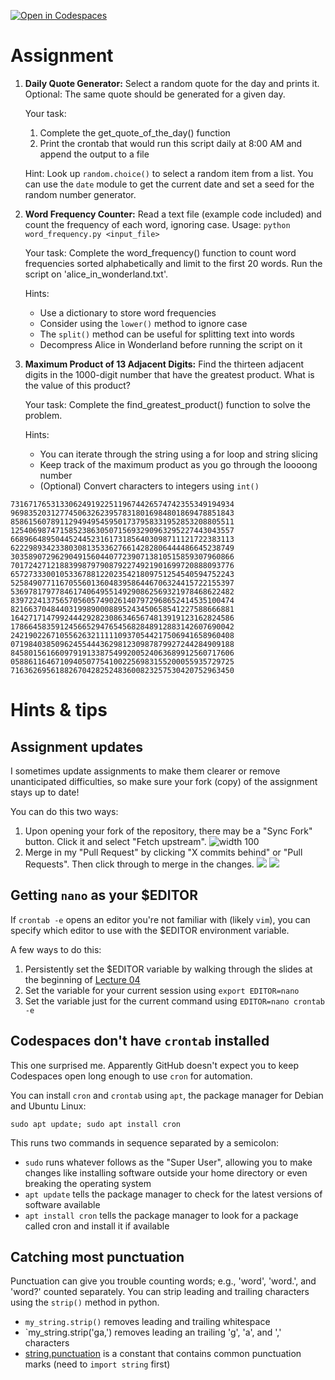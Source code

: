 [![Open in Codespaces](https://classroom.github.com/assets/launch-codespace-2972f46106e565e64193e422d61a12cf1da4916b45550586e14ef0a7c637dd04.svg)](https://classroom.github.com/open-in-codespaces?assignment_repo_id=16316550)
# Assignment

1. **Daily Quote Generator:** Select a random quote for the day and prints it. Optional: The same quote should be generated for a given day.

	Your task:
	1. Complete the get_quote_of_the_day() function
	2. Print the crontab that would run this script daily at 8:00 AM and append the output to a file

	Hint: Look up `random.choice()` to select a random item from a list. You can use the `date` module to get the current date and set a seed for the random number generator.
2. **Word Frequency Counter:** Read a text file (example code included) and count the frequency of each word, ignoring case.
	Usage: `python word_frequency.py <input_file>`  
	
	Your task: Complete the word_frequency() function to count word frequencies sorted alphabetically and limit to the first 20 words. Run the script on 'alice_in_wonderland.txt'.
	
	Hints:
	- Use a dictionary to store word frequencies
	- Consider using the `lower()` method to ignore case
	- The `split()` method can be useful for splitting text into words
	- Decompress Alice in Wonderland before running the script on it
3. **Maximum Product of 13 Adjacent Digits:** Find the thirteen adjacent digits in the 1000-digit number that have the greatest product. What is the value of this product?
	
	Your task: Complete the find_greatest_product() function to solve the problem.
	
	Hints:
	- You can iterate through the string using a for loop and string slicing
	- Keep track of the maximum product as you go through the loooong number
	- (Optional) Convert characters to integers using `int()`

```
73167176531330624919225119674426574742355349194934
96983520312774506326239578318016984801869478851843
85861560789112949495459501737958331952853208805511
12540698747158523863050715693290963295227443043557
66896648950445244523161731856403098711121722383113
62229893423380308135336276614282806444486645238749
30358907296290491560440772390713810515859307960866
70172427121883998797908792274921901699720888093776
65727333001053367881220235421809751254540594752243
52584907711670556013604839586446706324415722155397
53697817977846174064955149290862569321978468622482
83972241375657056057490261407972968652414535100474
82166370484403199890008895243450658541227588666881
16427171479924442928230863465674813919123162824586
17866458359124566529476545682848912883142607690042
24219022671055626321111109370544217506941658960408
07198403850962455444362981230987879927244284909188
84580156166097919133875499200524063689912560717606
05886116467109405077541002256983155200055935729725
71636269561882670428252483600823257530420752963450
```

# Hints & tips

## Assignment updates

I sometimes update assignments to make them clearer or remove unanticipated difficulties, so make sure your fork (copy) of the assignment stays up to date!

You can do this two ways:
1. Upon opening your fork of the repository, there may be a "Sync Fork" button. Click it and select "Fetch upstream".
	![width 100](media/sync_fork.webp) 
3. Merge in my "Pull Request" by clicking "X commits behind" or "Pull Requests". Then click through to merge in the changes.
![](media/commits_behind.png)
![](media/pull_request.png)

## Getting `nano` as your $EDITOR

If `crontab -e` opens an editor you're not familiar with (likely `vim`), you can specify which editor to use with the $EDITOR environment variable.

A few ways to do this:
1. Persistently set the $EDITOR variable by walking through the slides at the beginning of [Lecture 04](https://ds217.badmath.org/04)
2. Set the variable for your current session using `export EDITOR=nano`
3. Set the variable just for the current command using `EDITOR=nano crontab -e`

## Codespaces don't have `crontab` installed

This one surprised me. Apparently GitHub doesn't expect you to keep Codespaces open long enough to use `cron` for automation. 

You can install `cron` and `crontab` using `apt`, the package manager for Debian and Ubuntu Linux:

`sudo apt update; sudo apt install cron`

This runs two commands in sequence separated by a semicolon:

- `sudo` runs whatever follows as the "Super User", allowing you to make changes like installing software outside your home directory or even breaking the operating system
- `apt update` tells the package manager to check for the latest versions of software available
- `apt install cron` tells the package manager to look for a package called cron and install it if available

## Catching most punctuation

Punctuation can give you trouble counting words; e.g., 'word', 'word.', and 'word?' counted separately. You can strip leading and trailing characters using the `strip()` method in python.

- `my_string.strip()` removes leading and trailing whitespace
- `my_string.strip('ga,') removes leading an trailing 'g', 'a', and ',' characters
- [string.punctuation](https://www.geeksforgeeks.org/string-punctuation-in-python/) is a constant that contains common punctuation marks (need to `import string` first)


